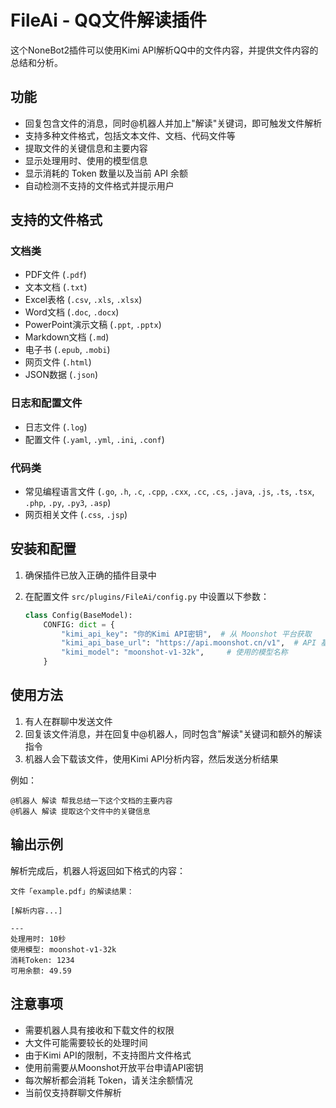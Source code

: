 # FileAi - QQ文件解读插件

这个NoneBot2插件可以使用Kimi API解析QQ中的文件内容，并提供文件内容的总结和分析。

## 功能

- 回复包含文件的消息，同时@机器人并加上"解读"关键词，即可触发文件解析
- 支持多种文件格式，包括文本文件、文档、代码文件等
- 提取文件的关键信息和主要内容
- 显示处理用时、使用的模型信息
- 显示消耗的 Token 数量以及当前 API 余额
- 自动检测不支持的文件格式并提示用户

## 支持的文件格式

### 文档类
- PDF文件 (`.pdf`)
- 文本文档 (`.txt`)
- Excel表格 (`.csv`, `.xls`, `.xlsx`)
- Word文档 (`.doc`, `.docx`)
- PowerPoint演示文稿 (`.ppt`, `.pptx`)
- Markdown文档 (`.md`)
- 电子书 (`.epub`, `.mobi`)
- 网页文件 (`.html`)
- JSON数据 (`.json`)

### 日志和配置文件
- 日志文件 (`.log`)
- 配置文件 (`.yaml`, `.yml`, `.ini`, `.conf`)

### 代码类
- 常见编程语言文件 (`.go`, `.h`, `.c`, `.cpp`, `.cxx`, `.cc`, `.cs`, `.java`, `.js`, `.ts`, `.tsx`, `.php`, `.py`, `.py3`, `.asp`)
- 网页相关文件 (`.css`, `.jsp`)

## 安装和配置

1. 确保插件已放入正确的插件目录中

2. 在配置文件 `src/plugins/FileAi/config.py` 中设置以下参数：
   ```python
   class Config(BaseModel):
       CONFIG: dict = {
           "kimi_api_key": "你的Kimi API密钥",  # 从 Moonshot 平台获取
           "kimi_api_base_url": "https://api.moonshot.cn/v1",  # API 基础 URL
           "kimi_model": "moonshot-v1-32k",     # 使用的模型名称
       }
   ```

## 使用方法

1. 有人在群聊中发送文件
2. 回复该文件消息，并在回复中@机器人，同时包含"解读"关键词和额外的解读指令
3. 机器人会下载该文件，使用Kimi API分析内容，然后发送分析结果

例如：
```
@机器人 解读 帮我总结一下这个文档的主要内容
@机器人 解读 提取这个文件中的关键信息
```

## 输出示例

解析完成后，机器人将返回如下格式的内容：

```
文件「example.pdf」的解读结果：

[解析内容...]

---
处理用时: 10秒
使用模型: moonshot-v1-32k
消耗Token: 1234
可用余额: 49.59
```

## 注意事项

- 需要机器人具有接收和下载文件的权限
- 大文件可能需要较长的处理时间
- 由于Kimi API的限制，不支持图片文件格式
- 使用前需要从Moonshot开放平台申请API密钥
- 每次解析都会消耗 Token，请关注余额情况
- 当前仅支持群聊文件解析